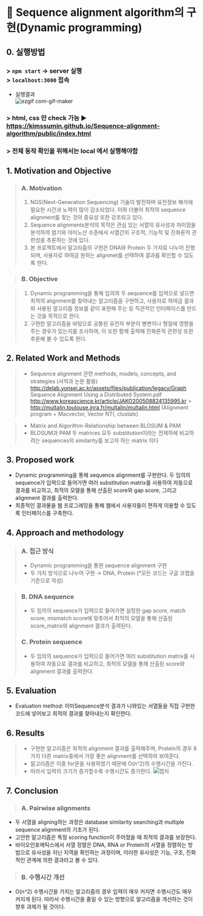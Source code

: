 # <b>🔹 Sequence alignment algorithm의 구현(Dynamic programming)</b>

## 0. 실행방법

### > `npm start` → server 실행 <br> > `localhost:3000` 접속

- 실행결과
  <br>
  ![ezgif com-gif-maker](https://user-images.githubusercontent.com/96935132/192218385-94d5dc7c-5f0e-450a-b8ef-5efbf3e29c68.gif)

### > html, css 만 check 가능 ▶ https://kimssumin.github.io/Sequence-alignment-algorithm/public/index.html
### > 전체 동작 확인을 위해서는 local 에서 실행해야함

## <b>1. Motivation and Objective</b>

> ### <b>A. Motivation</b>
>
> 1. NGS(Next-Generation Sequencing) 기술이 발전하며 유전정보 해석에 필요한 시간과 노력이 많이 감소되었다. 이와 더불어 최적의 sequence alignment를 찾는 것의 중요성 또한 강조되고 있다.
> 2. Sequence alignments분석의 목적은 관심 있는 서열의 유사성과 차이점을 분석하여 염기와 아미노산 수준에서 서열간의 구조적, 기능적 및 진화론적 관련성을 추론하는 것에 있다.
> 3. 본 프로젝트에서 알고리즘의 구현은 DNA와 Protein 두 가지로 나누어 진행되며, 사용자로 하여금 원하는 alignmet를 선택하여 결과를 확인할 수 있도록 한다.

> ### <b>B. Objective</b>

> 1. Dynamic programming을 통해 임의의 두 sequence를 입력으로 넣으면 최적의 alignment를 찾아내는 알고리즘을 구현하고, 사용자로 하여금 결과와 사용된 알고리즘 정보를 같이 표현해 주는 등 직관적인 인터페이스를 만드는 것을 목적으로 한다.
> 2. 구현한 알고리즘을 바탕으로 공통된 유전자 부분이 병변이나 형질에 영향을 주는 경우가 있는지를 조사하여, 이 또한 함께 출력해 진화론적 관련성 또한 추론해 볼 수 있도록 한다.

## <b>2. Related Work and Methods</b>

> - Sequence alignment 관련 methods, models, concepts, and strategies (서적과 논문 활용)
>   http://delab.yonsei.ac.kr/assets/files/publication/legacy/Graph Sequence Alignment Using a Distributed System.pdf
>   http://www.koreascience.kr/article/JAKO200508824135995.kr > http://multalin.toulouse.inra.fr/multalin/multalin.html
>   (Alignment program + Macvector, Vector NTI, clustalx)

> - Matrix and Algorithm-Relationship between BLOSUM & PAM
> - BLOSUM과 PAM 두 matrices 모두 substitution이라는 전제하에 비교하려는 sequences의 similarity를 보고자 하는 matrix 이다

## <b>3. Proposed work</b>

- Dynamic programming을 통해 sequence alignment를 구현한다. 두 임의의 sequence가 입력으로 들어가면 여러 substitution matrix를 사용하여 자동으로 결과를 비교하고, 최적의 모델을 통해 산출된 score와 gap score, 그리고 alignment 결과를 출력한다.
- 최종적인 결과물을 웹 프로그래밍을 통해 웹에서 사용자들이 편하게 이용할 수 있도록 인터페이스를 구축한다.

## <b>4. Approach and methodology</b>

> ### <b>A. 접근 방식</b>
>
> - Dynamic programming을 통한 sequence alignment 구현
> - 두 가지 방식으로 나누어 구현 → DNA, Protein (\*모든 코드는 구글 코랩을 기준으로 작성)</p>

> ### <b>B. DNA sequence</b>
>
> - 두 임의의 sequence가 입력으로 들어가면 설정한 gap score, match score, mismatch score에 맞추어서 최적의 모델을 통해 산출된 score_matrix와 alignment 결과가 출력된다.
>
> ### <b>C. Protein sequence</b>
>
> - 두 임의의 sequence가 입력으로 들어가면 여러 substitution matrix를 사용하여 자동으로 결과를 비교하고, 최적의 모델을 통해 산출된 score와 alignment 결과를 출력한다.

## <b>5. Evaluation</b>

- Evaluation method: 이미Sequence분석 결과가 나와있는 서열들을 직접 구현한 코드에 넣어보고 최적의 결과를 찾아내는지 확인한다.

## <b>6. Results</b>

> - 구현한 알고리즘은 최적의 alignment 결과를 출력해주며, Protein의 경우 8가지 다른 matrix중에서 가장 좋은 alignment를 선택하여 보여준다.
> - 알고리즘은 이중 for문을 사용하였기 때문에 O(n^2)의 수행시간을 가진다.
> - 따라서 입력의 크기가 증가할수록 수행시간도 증가한다.
>   ![캡처](https://user-images.githubusercontent.com/96935132/149460738-bd38d9b0-0b52-44fd-8d53-e54df75f4965.PNG)

## <b>7. Conclusion</b>

> ### A. Pairwise alignments

- 두 서열을 aligning하는 과정은 database similarity searching과 multiple sequence alignment의 기초가 된다.
- 고안한 알고리즘은 특정 scoring function이 주어졌을 때 최적의 결과를 보장한다.
- 바이오인포메틱스에서 서열 정렬은 DNA, RNA or Protein의 서열을 정렬하는 방법으로 유사성을 지닌 지역을 확인하는 과정이며, 이러한 유사성은 기능, 구조, 진화적인 관계에 의한 결과라고 볼 수 있다.

> ### B. 수행시간 개선

- O(n^2) 수행시간을 가지는 알고리즘의 경우 입력이 매우 커지면 수행시간도 매우 커지게 된다. 따라서 수행시간을 줄일 수 있는 방향으로 알고리즘을 개선하는 것이 향후 과제가 될 것이다.
